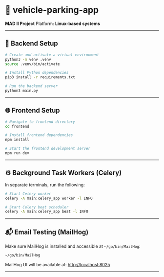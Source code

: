 # 🚗 vehicle-parking-app

**MAD II Project**
Platform: **Linux-based systems**

---

## 🔧 Backend Setup

```bash
# Create and activate a virtual environment
python3 -m venv .venv
source .venv/bin/activate

# Install Python dependencies
pip3 install -r requirements.txt

# Run the backend server
python3 main.py
```

---

## 🌐 Frontend Setup

```bash
# Navigate to frontend directory
cd frontend

# Install frontend dependencies
npm install

# Start the frontend development server
npm run dev
```

---

## ⚙️ Background Task Workers (Celery)

In separate terminals, run the following:

```bash
# Start Celery worker
celery -A main:celery_app worker -l INFO

# Start Celery beat scheduler
celery -A main:celery_app beat -l INFO
```

---

## 📬 Email Testing (MailHog)

Make sure MailHog is installed and accessible at `~/go/bin/MailHog`:

```bash
~/go/bin/MailHog
```

MailHog UI will be available at: [http://localhost:8025](http://localhost:8025)

---

